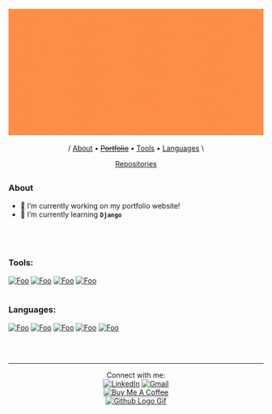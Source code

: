 <p align="center">
  <a href="http://isaac-pollack.github.io/" rel="Banner"><img src="IsaacPollack_Banner.gif" width="1000" height="250"/></a>
</p>

<p align="center">
  / <a href="#about">About</a> •
  <a href="http://isaac-pollack.github.io/"><s>Portfolio</s></a> •
  <a href="#tools">Tools</a> •
  <a href="#languages">Languages</a> \
  
</p>
<p align="center">
  <a href="https://github.com/Isaac-Pollack?tab=repositories">Repositories</a>
</p>

##

### About

- 🔭 I’m currently working on my portfolio website!
- 🌱 I’m currently learning **```Django```**

<br /><br />

##
### Tools:

<a href="https://code.visualstudio.com/" rel="VSCode">![Foo](https://img.icons8.com/fluent/48/000000/visual-studio-code-2019.png)</a>
<a href="https://www.jetbrains.com/pycharm/" rel="PyCharm">![Foo](https://img.icons8.com/color/48/000000/pycharm.png)</a>
<a href="https://github.com/" rel="GitHub">![Foo](https://img.icons8.com/fluent/48/000000/github.png)</a>
<a href="https://www.google.com/chrome/" rel="Chrome">![Foo](https://img.icons8.com/fluent/48/000000/chrome.png)</a>
<br /><br />
### Languages:

<a href="https://en.wikipedia.org/wiki/C_(programming_language)" rel="C">![Foo](https://img.icons8.com/color/48/000000/c-programming.png)</a>
<a href="https://www.python.org/" rel="Python">![Foo](https://img.icons8.com/color/48/000000/python.png)</a>
<a href="https://www.javascript.com/" rel="JavaScript">![Foo](https://img.icons8.com/color/48/000000/javascript.png)</a>
<a href="https://en.wikipedia.org/wiki/HTML5/" rel="HTML5">![Foo](https://img.icons8.com/color/48/000000/html-5.png)</a>
<a href="https://en.wikipedia.org/wiki/Cascading_Style_Sheets" rel="CSS">![Foo](https://img.icons8.com/color/48/000000/css3.png)</a>
<!-- <a href="https://www.ruby-lang.org/en/" rel="Ruby">![Foo](https://img.icons8.com/color/48/000000/ruby-programming-language.png)</a> -->
<br /><br />

---

<p align="center">
  Connect with me:
  <br>
  <a href="https://www.linkedin.com/in/Isaac-Pollack"><img src="https://img.icons8.com/color/48/000000/linkedin.png" alt="LinkedIn"></a>  
  <a href="mailto:pollackisaac@gmail.com"><img src="https://img.icons8.com/fluent/48/000000/gmail.png" alt="Gmail"></a>  
  
  <br>
  <a href="https://www.buymeacoffee.com/IsaacP" target="_blank"><img src="https://www.buymeacoffee.com/assets/img/custom_images/orange_img.png" alt="Buy Me A Coffee" style="height: 41px !important;width: 174px !important;box-shadow: 0px 3px 2px 0px rgba(190, 190, 190, 0.5) !important;-webkit-box-shadow: 0px 3px 2px 0px rgba(190, 190, 190, 0.5) !important;" ></a> <br>
  <a href="#"><img src="https://user-images.githubusercontent.com/5713670/87202985-820dcb80-c2b6-11ea-9f56-7ec461c497c3.gif" alt="Github Logo Gif" width="175" height="175" /></a>
